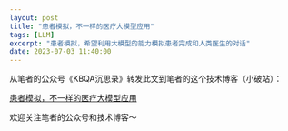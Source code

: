 ```yaml
---
layout: post
title: "患者模拟，不一样的医疗大模型应用"
tags: [LLM]
excerpt: "患者模拟，希望利用大模型的能力模拟患者完成和人类医生的对话"
date: 2023-07-03 11:40:00
---
```


从笔者的公众号《KBQA沉思录》转发此文到笔者的这个技术博客（小破站）：

[患者模拟，不一样的医疗大模型应用](https://mp.weixin.qq.com/s?__biz=MzU2MTY2ODEzNA==&mid=2247484774&idx=1&sn=3b03fade05ad87729dc56f03dbbac5eb&chksm=fc740c2fcb0385397453aff69388c0aa9874a5b9710809b9983d6e0927661ba1a00a484c56bf&token=1488663374&lang=zh_CN#rd)


欢迎关注笔者的公众号和技术博客～

